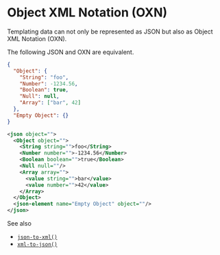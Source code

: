 # Object XML Notation (OXN)

Templating data can not only be represented as JSON but also as Object XML Notation (OXN).

The following JSON and OXN are equivalent.

```json
{
  "Object": {
    "String": "foo",
    "Number": -1234.56,
    "Boolean": true,
    "Null": null,
    "Array": ["bar", 42]
  },
  "Empty Object": {}
}
```

```xml
<json object="">
  <Object object="">
    <String string="">foo</String>
    <Number number="">-1234.56</Number>
    <Boolean boolean="">true</Boolean>
    <Null null=""/>
    <Array array="">
      <value string="">bar</value>
      <value number="">42</value>
    </Array>
  </Object>
  <json-element name="Empty Object" object=""/>
</json>
```

See also
* [`json-to-xml()`](../functions/json-to-xml.md)
* [`xml-to-json()`](../functions/xml-to-json.md)
